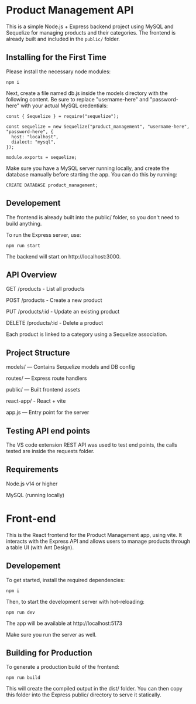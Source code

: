 # Product Management API

This is a simple Node.js + Express backend project using MySQL and Sequelize for managing products and their categories. The frontend is already built and included in the `public/` folder.

## Installing for the First Time

Please install the necessary node modules:

`npm i`

Next, create a file named db.js inside the models directory with the following content. Be sure to replace "username-here" and "password-here" with your actual MySQL credentials:

```
const { Sequelize } = require("sequelize");

const sequelize = new Sequelize("product_management", "username-here", "password-here", {
  host: "localhost",
  dialect: "mysql",
});

module.exports = sequelize;
```

Make sure you have a MySQL server running locally, and create the database manually before starting the app. You can do this by running:

```
CREATE DATABASE product_management;
```

## Developement

The frontend is already built into the public/ folder, so you don't need to build anything.

To run the Express server, use:

`npm run start`

The backend will start on http://localhost:3000.

## API Overview

GET /products - List all products

POST /products - Create a new product

PUT /products/:id - Update an existing product

DELETE /products/:id - Delete a product

Each product is linked to a category using a Sequelize association.

## Project Structure

models/ — Contains Sequelize models and DB config

routes/ — Express route handlers

public/ — Built frontend assets

react-app/ - React + vite

app.js — Entry point for the server

## Testing API end points

The VS code extension REST API was used to test end points, the calls tested are inside the requests folder.

## Requirements

Node.js v14 or higher

MySQL (running locally)

# Front-end

This is the React frontend for the Product Management app, using vite. It interacts with the Express API and allows users to manage products through a table UI (with Ant Design).

## Developement

To get started, install the required dependencies:

`npm i`

Then, to start the development server with hot-reloading:

`npm run dev`

The app will be available at http://localhost:5173

Make sure you run the server as well.

## Building for Production

To generate a production build of the frontend:

`npm run build`

This will create the compiled output in the dist/ folder. You can then copy this folder into the Express public/ directory to serve it statically.

